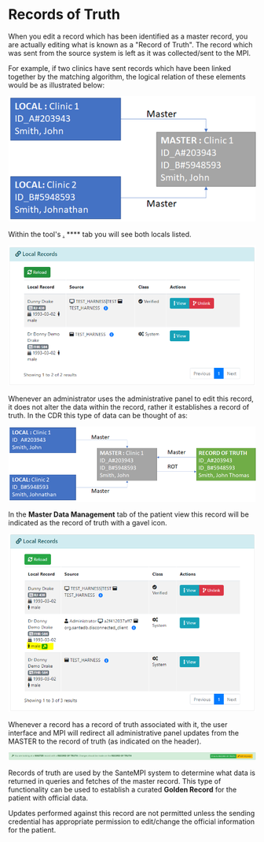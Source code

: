 # Records of Truth

When you edit a record which has been identified as a master record, you are actually editing what is known as a "Record of Truth". The record which was sent from the source system is left as it was collected/sent to the MPI.&#x20;

For example, if two clinics have sent records which have been linked together by the matching algorithm, the logical relation of these elements would be as illustrated below:

![](<../../../../.gitbook/assets/image (23).png>)

Within the tool's [.](./ "mention") **** tab you will see both locals listed.

![](<../../../../.gitbook/assets/image (428).png>)

Whenever an administrator uses the administrative panel to edit this record, it does not alter the data within the record, rather it establishes a record of truth. In the CDR this type of data can be thought of as:

![](<../../../../.gitbook/assets/image (137).png>)

In the **Master Data Management** tab of the patient view this record will be indicated as the record of truth with a gavel icon.

![](<../../../../.gitbook/assets/image (432).png>)

Whenever a record has a record of truth associated with it, the user interface and MPI will redirect all administrative panel updates from the MASTER to the record of truth (as indicated on the header).

![](<../../../../.gitbook/assets/image (434).png>)

Records of truth are used by the SanteMPI system to determine what data is returned in queries and fetches of the master record. This type of functionality can be used to establish a curated **Golden Record** for the patient with official data.

Updates performed against this record are not permitted unless the sending credential has appropriate permission to edit/change the official information for the patient.
